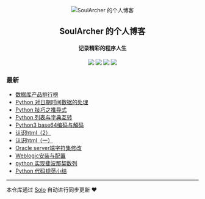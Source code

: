 <p align="center"><img alt="SoulArcher 的个人博客" src="https://static.b3log.org/images/brand/solo-32.png"></p><h2 align="center">
SoulArcher 的个人博客
</h2>

<h4 align="center">记录精彩的程序人生</h4>
<p align="center"><a title="SoulArcher 的个人博客" target="_blank" href="https://github.com/mfengling/solo-blog"><img src="https://img.shields.io/github/last-commit/mfengling/solo-blog.svg?style=flat-square&color=FF9900"></a>
<a title="GitHub repo size in bytes" target="_blank" href="https://github.com/mfengling/solo-blog"><img src="https://img.shields.io/github/repo-size/mfengling/solo-blog.svg?style=flat-square"></a>
<a title="Solo Version" target="_blank" href="https://github.com/88250/solo/releases"><img src="https://img.shields.io/badge/solo-4.1.0-f1e05a.svg?style=flat-square&color=blueviolet"></a>
<a title="Hits" target="_blank" href="https://github.com/88250/hits"><img src="https://hits.b3log.org/mfengling/solo-blog.svg"></a></p>

### 最新

* [数据库产品排行榜](https://qinjiao.fun/articles/2020/06/27/1593269773595.html)
* [Python 对日期时间数据的处理](https://qinjiao.fun/articles/2020/06/18/1592444412942.html)
* [Python 技巧之推导式](https://qinjiao.fun/articles/2020/06/17/1592387976537.html)
* [Python 列表与字典互转](https://qinjiao.fun/articles/2020/06/17/1592386565698.html)
* [Python3 base64编码与解码](https://qinjiao.fun/articles/2020/06/17/1592358094419.html)
* [认识html（2）](https://qinjiao.fun/articles/2020/06/16/1592320549307.html)
* [认识html（一）](https://qinjiao.fun/articles/2020/06/15/1592232581161.html)
* [Oracle server端字符集修改](https://qinjiao.fun/articles/2020/06/14/1592144242183.html)
* [Weblogic安装与配置](https://qinjiao.fun/articles/2020/06/14/1592144056341.html)
* [python 实现斐波那契数列](https://qinjiao.fun/articles/2020/06/10/1591799841763.html)
* [Python 代码规范小结 ](https://qinjiao.fun/articles/2020/06/09/1591716059669.html)



---

本仓库通过 [Solo](https://github.com/88250/solo) 自动进行同步更新 ❤️ 